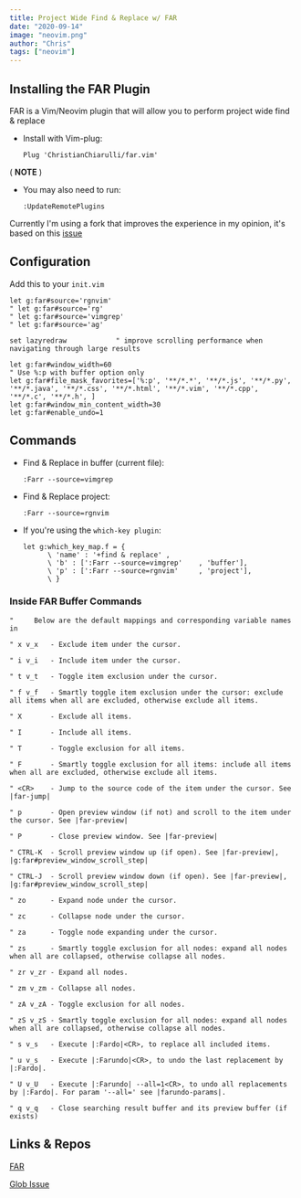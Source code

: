 ```yaml
---
title: Project Wide Find & Replace w/ FAR
date: "2020-09-14"
image: "neovim.png"
author: "Chris"
tags: ["neovim"]
---
```


## Installing the FAR Plugin

FAR is a Vim/Neovim plugin that will allow you to perform project wide find & replace

- Install with Vim-plug:

    ```
    Plug 'ChristianChiarulli/far.vim'
    ```

( **NOTE** )

- You may also need to run:

    ```
    :UpdateRemotePlugins
    ```

Currently I'm using a fork that improves the experience in my opinion, it's based on this [issue](https://github.com/brooth/far.vim/issues/94)

## Configuration

Add this to your `init.vim`

```
let g:far#source='rgnvim'
" let g:far#source='rg'
" let g:far#source='vimgrep'
" let g:far#source='ag'

set lazyredraw            " improve scrolling performance when navigating through large results

let g:far#window_width=60
" Use %:p with buffer option only
let g:far#file_mask_favorites=['%:p', '**/*.*', '**/*.js', '**/*.py', '**/*.java', '**/*.css', '**/*.html', '**/*.vim', '**/*.cpp', '**/*.c', '**/*.h', ]
let g:far#window_min_content_width=30
let g:far#enable_undo=1
```

## Commands

- Find & Replace in buffer (current file):

    ```
    :Farr --source=vimgrep
    ```

- Find & Replace project:

    ```
    :Farr --source=rgnvim
    ```


- If you're using the `which-key plugin`:

    ```
    let g:which_key_map.f = {
          \ 'name' : '+find & replace' ,
          \ 'b' : [':Farr --source=vimgrep'    , 'buffer'],
          \ 'p' : [':Farr --source=rgnvim'     , 'project'],
          \ }
    ```
    
### Inside FAR Buffer Commands
    
```
"     Below are the default mappings and corresponding variable names in

" x v_x   - Exclude item under the cursor.

" i v_i   - Include item under the cursor.

" t v_t   - Toggle item exclusion under the cursor.

" f v_f   - Smartly toggle item exclusion under the cursor: exclude all items when all are excluded, otherwise exclude all items.

" X       - Exclude all items.

" I       - Include all items.

" T       - Toggle exclusion for all items.

" F       - Smartly toggle exclusion for all items: include all items when all are excluded, otherwise exclude all items.

" <CR>    - Jump to the source code of the item under the cursor. See |far-jump|

" p       - Open preview window (if not) and scroll to the item under the cursor. See |far-preview|

" P       - Close preview window. See |far-preview|

" CTRL-K  - Scroll preview window up (if open). See |far-preview|, |g:far#preview_window_scroll_step|

" CTRL-J  - Scroll preview window down (if open). See |far-preview|, |g:far#preview_window_scroll_step|

" zo      - Expand node under the cursor.

" zc      - Collapse node under the cursor.

" za      - Toggle node expanding under the cursor.

" zs      - Smartly toggle exclusion for all nodes: expand all nodes when all are collapsed, otherwise collapse all nodes.

" zr v_zr - Expand all nodes.

" zm v_zm - Collapse all nodes.

" zA v_zA - Toggle exclusion for all nodes.

" zS v_zS - Smartly toggle exclusion for all nodes: expand all nodes when all are collapsed, otherwise collapse all nodes.

" s v_s   - Execute |:Fardo|<CR>, to replace all included items.

" u v_s   - Execute |:Farundo|<CR>, to undo the last replacement by |:Fardo|.

" U v_U   - Execute |:Farundo| --all=1<CR>, to undo all replacements by |:Fardo|. For param '--all=' see |farundo-params|.

" q v_q   - Close searching result buffer and its preview buffer (if exists)
```

## Links & Repos

[FAR](https://github.com/brooth/far.vim)

[Glob Issue](https://github.com/brooth/far.vim/issues/94)